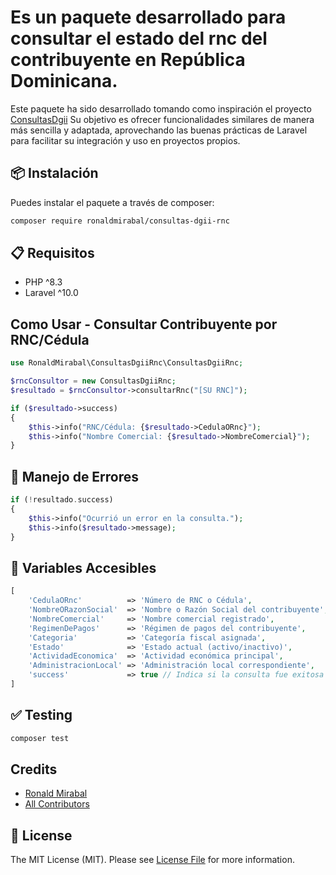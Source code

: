 # Es un paquete desarrollado para consultar el estado del rnc del contribuyente en República Dominicana.

Este paquete ha sido desarrollado tomando como inspiración el proyecto [ConsultasDgii](https://github.com/wrobirson/ConsultasDgii) Su objetivo es ofrecer funcionalidades similares de manera más sencilla y adaptada, aprovechando las buenas prácticas de Laravel para facilitar su integración y uso en proyectos propios.


## 📦 Instalación

Puedes instalar el paquete a través de composer:

```bash
composer require ronaldmirabal/consultas-dgii-rnc
```

## :clipboard: Requisitos
- PHP ^8.3
- Laravel ^10.0


## Como Usar - Consultar Contribuyente por RNC/Cédula

```php
use RonaldMirabal\ConsultasDgiiRnc\ConsultasDgiiRnc;

$rncConsultor = new ConsultasDgiiRnc;
$resultado = $rncConsultor->consultarRnc("[SU RNC]");

if ($resultado->success)
{
    $this->info("RNC/Cédula: {$resultado->CedulaORnc}");
    $this->info("Nombre Comercial: {$resultado->NombreComercial}");
}

```
## :rotating_light: Manejo de Errores
```php
if (!resultado.success)
{
    $this->info("Ocurrió un error en la consulta.");
    $this->info($resultado->message);
}

```
## :rotating_light: Variables Accesibles
```php
[
    'CedulaORnc'          => 'Número de RNC o Cédula',
    'NombreORazonSocial'  => 'Nombre o Razón Social del contribuyente',
    'NombreComercial'     => 'Nombre comercial registrado',
    'RegimenDePagos'      => 'Régimen de pagos del contribuyente',
    'Categoria'           => 'Categoría fiscal asignada',
    'Estado'              => 'Estado actual (activo/inactivo)',
    'ActividadEconomica'  => 'Actividad económica principal',
    'AdministracionLocal' => 'Administración local correspondiente',
    'success'             => true // Indica si la consulta fue exitosa
]
```

## :white_check_mark: Testing

```bash
composer test
```
## Credits

- [Ronald Mirabal](https://github.com/ronaldmirabal)
- [All Contributors](../../contributors)

## 📄 License

The MIT License (MIT). Please see [License File](LICENSE.md) for more information.
